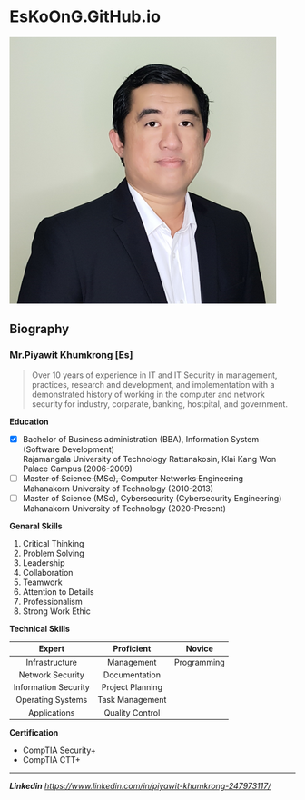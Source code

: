 # EsKoOnG.GitHub.io 

![ThisIsMe](/images/me.png)
## Biography

### Mr.Piyawit Khumkrong [Es]

> Over 10 years of experience in IT and IT Security in management, practices, research and development, and implementation with a demonstrated history of working in the computer and network security for industry, corparate, banking, hostpital, and government.

**Education**
- [x]  Bachelor of Business administration (BBA), Information System (Software Development)<br>Rajamangala University of Technology Rattanakosin, Klai Kang Won Palace Campus (2006-2009)
- [ ]  ~~Master of Science (MSc), Computer Networks Engineering <br>Mahanakorn University of Technology (2010-2013)~~
- [ ]  Master of Science (MSc), Cybersecurity (Cybersecurity Engineering)<br>Mahanakorn University of Technology (2020-Present)

**Genaral Skills**
1. Critical Thinking
1. Problem Solving
1. Leadership
1. Collaboration
1. Teamwork
1. Attention to Details
1. Professionalism
1. Strong Work Ethic

**Technical Skills**

|Expert|Proficient|Novice|
| :--------------------: | :--------------------: | :--------------------: |
| Infrastructure | Management | Programming |
| Network Security | Documentation | |
| Information Security | Project Planning | |
| Operating Systems | Task Management | |
| Applications | Quality Control | |

**Certification**
+ CompTIA Security+
+ CompTIA CTT+

---

**_Linkedin_** _https://www.linkedin.com/in/piyawit-khumkrong-247973117/_
